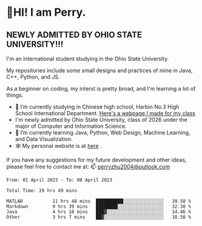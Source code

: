 # 🌄HI! I am Perry. <br> #
## NEWLY ADMITTED BY OHIO STATE UNIVERSITY!!! ##  
I'm an international student studying in the Ohio State University. <br>

My repositories include some small designs and practices of mine in Java, C++, Python, and JS. <br>

As a beginner on coding, my interst is pretty broad, and I'm learning a lot of things. <br>
- 🔭 I’m currently studying in Chinese high school, Harbin No.3 High School International Department. [Here's a webpage I made for my class](https://perry2004.github.io/weirdos/)
- I'm newly admitted by Ohio State University, class of 2026 under the major of Computer and Information Science. 
- 🌱 I’m currently learning Java, Python, Web Design, Machine Learning, and Data Visualization. 
- 🕸️ My personal website is at <a href="https://zhu-yp.cn">here</a> .  

If you have any suggestions for my future development and other ideas, please feel free to contact me at: 📫 [perryzhu2004@outlook.com](mailto:perryzhu2004@outlook.com)

<!--START_SECTION:waka-->

```text
From: 01 April 2023 - To: 08 April 2023

Total Time: 29 hrs 49 mins

MATLAB           11 hrs 48 mins  ██████████░░░░░░░░░░░░░░░   39.58 %
Markdown         9 hrs 39 mins   ████████░░░░░░░░░░░░░░░░░   32.38 %
Java             4 hrs 18 mins   ███▓░░░░░░░░░░░░░░░░░░░░░   14.46 %
Other            3 hrs 7 mins    ██▓░░░░░░░░░░░░░░░░░░░░░░   10.50 %
```

<!--END_SECTION:waka-->